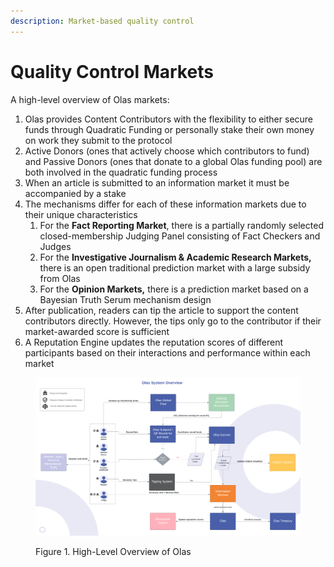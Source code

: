 ```yaml
---
description: Market-based quality control
---
```


# Quality Control Markets

A high-level overview of Olas markets:

1. Olas provides Content Contributors with the flexibility to either secure funds through Quadratic Funding or personally stake their own money on work they submit to the protocol
2. Active Donors (ones that actively choose which contributors to fund) and Passive Donors (ones that donate to a global Olas funding pool) are both involved in the quadratic funding process
3. When an article is submitted to an information market it must be accompanied by a stake
4. The mechanisms differ for each of these information markets due to their unique characteristics
   1. For the **Fact Reporting Market**, there is a partially randomly selected closed-membership Judging Panel consisting of Fact Checkers and Judges
   2. For the **Investigative Journalism & Academic Research Markets,** there is an open traditional prediction market with a large subsidy from Olas
   3. For the **Opinion Markets,** there is a prediction market based on a Bayesian Truth Serum mechanism design
5. After publication, readers can tip the article to support the content contributors directly. However, the tips only go to the contributor if their market-awarded score is sufficient&#x20;
6. A Reputation Engine updates the reputation scores of different participants based on their interactions and performance within each market

<figure><img src="../../.gitbook/assets/All the diagrams (1).png" alt=""><figcaption><p>Figure 1. High-Level Overview of Olas</p></figcaption></figure>
